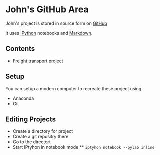 John's GitHub Area
====
John's project is stored in source form on [GitHub](https://github.com/peterwilliams97/john)

It uses [IPython](http://ipython.org/) notebooks and [Markdown](http://daringfireball.net/projects/markdown/syntax).

Contents
-----

* [Freight transport project](http://nbviewer.ipython.org/urls/raw.github.com/peterwilliams97/john/master/freight_transport_project.ipynb)


Setup
----
You can setup a modern computer to recreate these project using
* Anaconda
* Git

Editing Projects
---
* Create a directory for project
* Create a git repositry there
* Go to the directort
* Start IPtyhon in notebook mode
** `iptyhon notebook --pylab inline`



